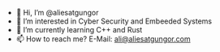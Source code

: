 - 👋 Hi, I’m @aliesatgungor
- 👀 I’m interested in Cyber Security and Embeeded Systems 
- 🌱 I’m currently learning C++ and Rust
- 📫 How to reach me? E-Mail: ali@aliesatgungor.com

<!---
aliesatgungor/aliesatgungor is a ✨ special ✨ repository because its `README.md` (this file) appears on your GitHub profile.
You can click the Preview link to take a look at your changes.
--->
